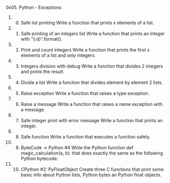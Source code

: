 0x05. Python - Exceptions

1. 0. Safe list printing
     Write a function that prints x elements of a list.

2. 1. Safe printing of an integers list
     Write a function that prints an integer with "{:d}".format().

3. 2. Print and count integers
    Write a function that prints the first x elements of a list and only integers.

4. 3. Integers division with debug
    Write a function that divides 2 integers and prints the result.

5. 4. Divide a list
    Write a function that divides element by element 2 lists.

6. 5. Raise exception
    Write a function that raises a type exception.

7. 6. Raise a message
    Write a function that raises a name exception with a message.

8. 7. Safe integer print with error message
    Write a function that prints an integer.

9. 8. Safe function
    Write a function that executes a function safely.

10. 9. ByteCode -> Python #4
      Write the Python function def magic_calculation(a, b): that does exactly the same as the following Python bytecode:

11. 10. CPython #2: PyFloatObject
      Create three C functions that print some basic info about Python lists, Python bytes an Python float objects.
        
     
